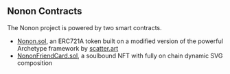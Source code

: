 ## Nonon Contracts

The Nonon project is powered by two smart contracts.

- [Nonon.sol](./contracts/Nonon.md), an ERC721A token built on a modified version of the powerful Archetype framework by [scatter.art](https://scatter.art)
- [NononFriendCard.sol](./contracts/NononFriendCard.sol), a soulbound NFT with fully on chain dynamic SVG composition

